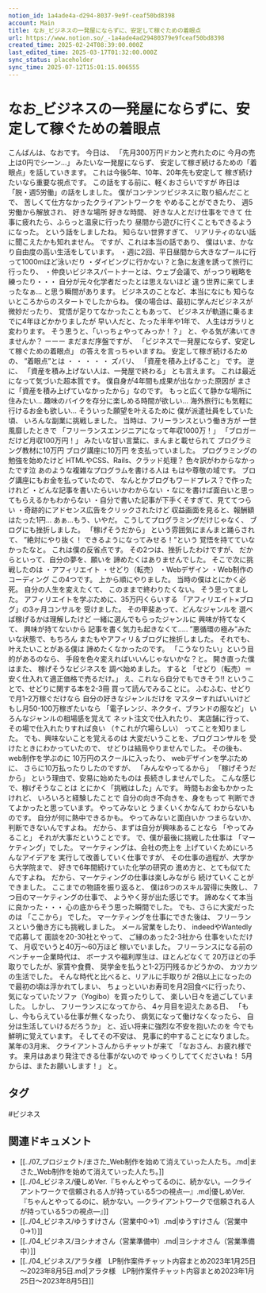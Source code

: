 ```yaml
---
notion_id: 1a4ade4a-d294-8037-9e9f-ceaf50bd8398
account: Main
title: なお_ビジネスの一発屋にならずに、安定して稼ぐための着眼点
url: https://www.notion.so/_-1a4ade4ad29480379e9fceaf50bd8398
created_time: 2025-02-24T08:39:00.000Z
last_edited_time: 2025-03-17T01:32:00.000Z
sync_status: placeholder
sync_time: 2025-07-12T15:01:15.006555
---
```

# なお_ビジネスの一発屋にならずに、安定して稼ぐための着眼点

こんばんは、なおです。
今日は、
「先月300万円ドカンと売れたのに
今月の売上は0円でシーン...」
みたいな一発屋にならず、
安定して稼ぎ続けるための「着眼点」を話していきます。
これは今後5年、10年、20年先も安定して
稼ぎ続けたいなら重要な視点です。
この話をする前に、軽くおさらいですが
昨日は「脱・週5労働」の話をしました。
僕がコンテンツビジネスに取り組んだことで、
苦しくて仕方なかったクライアントワークを
やめることができたり、
週5労働から解放され、
好きな場所
好きな時間、
好きな人とだけ仕事をできて
仕事に疲れたら、ふらっと温泉に行ったり
昼間から遊びに行くこともできるようになった。
という話をしましたね。
知らない世界すぎて、
リアリティのない話に聞こえたかも知れません。
ですが、これは本当の話であり、
僕はいま、かなり自由度の高い生活をしています。
・週に2回、平日昼間から大きなプールに行って1000mほど泳いだり
・ダイビングに行かない？と急に友達を誘って旅行に行ったり、
・仲良いビジネスパートナーとは、ウェブ会議で、がっつり戦略を練ったり・・・
自分が元々化学者だったとは思えないほど
違う世界に来てしまったなぁ...
と思う瞬間があります。
ビジネスのことなど、本当になにも
知らないところからのスタートでしたからね。
僕の場合は、最初に学んだビジネスが微妙だったり、
覚悟が足りてなかったこともあって、
ビジネスが軌道に乗るまでに4年ほどかかりましたが
早い人だと、たった半年や1年で、
人生はガラリと変わります。
そう思うと、「いっちょやってみっか！？」
と、やる気が沸いてきませんか？
ーーー
まだまだ序盤ですが、
「ビジネスで一発屋にならず、安定して稼ぐための着眼点」
の答えを言っちゃいますね。
安定して稼ぎ続けるための、
”着眼点”とは
・
・
・
・
・
ズバリ、
「資産を積み上げること」
です。
逆に、
「資産を積み上げない人は、一発屋で終わる」
とも言えます。
これは最近になって気づいた超本質です。
僕自身が4年間も成果が出なかった原因が
まさに「資産を積み上げていなかったから」なのです。
もっと広くて静かな場所に住みたい...
趣味のバイクを存分に楽しめる時間が欲しい...
海外旅行にも気軽に行けるお金も欲しい...
そういった願望を叶えるために
僕が派遣社員をしていた頃、
いろんな副業に挑戦しました。
当時は、フリーランスという働き方が
一世風靡したときで
「フリーランスエンジニアになって年収1000万！」
「ブロガーだけど月収100万円！」
みたいな甘い言葉に、まんまと載せられて
プログラミング教材に10万円
ブログ講座に10万円
を支払っていました。
プログラミングの勉強を始めたけど
HTMLやCSS、Rails、クラッド処理？
色々訳がわからなかったです泣
あのような複雑なプログラムを書ける人は
もはや尊敬の域です。
ブログ講座にもお金を払っていたので、
なんとかブログもワードプレス？で作ったけれど
・どんな記事を書いたらいいかわからない
・なにを書けば面白いと思ってもらえるかもわからない
・自分で書いた記事が下手くそすぎて、見ててつらい
・奇跡的にアドセンス広告をクリックされたけど
収益画面を見ると、報酬額はたった1円...
あぁ...もう、いやだ。
こうしてプログラミングだけじゃなく、
ブログにも挫折しました。
「稼げそうだから」
という雰囲気にまんまと踊らされて、
”絶対にやり抜く！
できるようになってみせる！”という
覚悟を持てていなかったなと。
これは僕の反省点です。
その2つは、挫折したわけですが、
だからといって、自分の夢を、願いを
諦めたくはありませんでした。
そこで次に挑戦したのは
・アフィリエイト
・せどり（転売）
・Webデザイン
・Web制作のコーディング
この4つです。
上から順にやりました。
当時の僕はとにかく必死。
自分の人生を変えたくて、
このままで終わりたくない。
そう思ってました。
アフィリエイトを学ぶために、35万円くらいする
「アフィリエイト×ブログ」の3ヶ月コンサルを
受けました。
その甲斐あって、どんなジャンルを
選べば稼げるかは理解したけど
一緒に選んでもらったジャンルに
興味が持てなくて、
興味が持てないから
記事を書く気力も起きなくて.....
”悪循環の極み”みたいな状態で、もちろん
またもやアフィリ＆ブログに挫折しました。
それでも、叶えたいことがある僕は
諦めたくなかったのです。
「こうなりたい」という目的があるのなら、
手段を色々変えればいいんじゃないかな？と。
開き直った僕はまた、
稼げそうなビジネスを
調べ始めました。
すると
「せどり（転売）＝安く仕入れて適正価格で売るだけ。」
え、これなら自分でもできそう!!
ということで、せどりに関する本を2-3冊
買って読んでみることに。
ふむふむ、せどりで月1-2万稼ぐだけなら
自分の好きなジャンルだけを
マスターすればいいけど
もし月50-100万稼ぎたいなら
「電子レンジ、ネクタイ、ブランドの服など」
いろんなジャンルの相場感を覚えて
ネット注文で仕入れたり、
実店舗に行って、その場で仕入れたりすれば良い
（↑これが穴場らしい）
ってことを知りました。
でも、興味ないことを覚えるのは
大変だいうことを、ブログコンサルを
受けたときにわかっていたので、
せどりは結局やりませんでした。
その後も、web制作を学ぶのに
10万円のスクールに入ったり、
webデザインを学ぶために、
さらに10万払ったりしたのですが、
「みんなやってるから」
「稼げそうだから」
という理由で、安易に始めたものは
長続きしませんでした。
こんな感じで、稼げそうなことは
とにかく「挑戦はした」んです。
時間もお金もかかったけれど、
いろいろと経験したことで
自分の向き不向きを、身をもって
判断できてよかったと思っています。
やってみないと
うまくいくかなんて
わからないものです。
自分が何に熱中できるかも。
やってみないと面白いか
つまらないか、判断できないんですよね。
だから、まずは自分が興味あることなら
「やってみること」
それが大事だということです。
で、僕が最後に挑戦した仕事は
「マーケティング」でした。
マーケティングは、会社の売上を
上げていくためにいろんなアイデアを
実行して改善していく仕事ですが、
その仕事の過程が、大学から大学院まで、
好きで6年間続けていた化学の研究の
進め方と、とても似てたんですよね。
だから、マーケティングの仕事は楽しみながら
続けていくことができました。
ここまでの物語を振り返ると、
僕は6つのスキル習得に失敗し、
7つ目のマーケティングの仕事で、
ようやく芽が出た感じです。
諦めなくて本当に良かった・・・
心の底からそう思った瞬間でした。
でも、さらに大変だったのは
「ここから」
でした。
マーケティングを仕事にできた後は、
フリーランスという働き方にも挑戦しました。
メール営業をしたり、
indeedやWantedlyで応募して
面談を20-30社とやって、
ご縁のあった2-3社から
仕事をいただけて、
月収でいうと40万～60万ほど
稼いでいました。
フリーランスになる前のベンチャー企業時代は、
ボーナスや福利厚生は、ほとんどなくて
20万ほどの手取りでしたが、家賃や食費、
奨学金を払うと1-2万円残るかどうかの、
カツカツの生活でした。
そんな時代と比べると、リアルに手取りが
2倍以上になったので最初の頃は浮かれてしまい、
ちょっといいお寿司を月2回食べに行ったり、
気になっていたソファ（Yogibo）を買ったりして、
楽しい日々を過ごしていました。
しかし、
フリーランスになってから、
4ヶ月目を迎えたある日、
「もし、今もらえている仕事が無くなったり、
病気になって働けなくなったら、
自分は生活していけるだろうか」
と、近い将来に強烈な不安を抱いたのを
今でも鮮明に覚えています。
そしてその不安は、
見事に的中することになりました。
某年の3月末、
クライアントさんからチャットが来て
「なおさん、お疲れ様です。
来月はあまり発注できる仕事がないので
ゆっくりしててくださいね！
5月からは、またお願いします！」
と。

## タグ

#ビジネス 

## 関連ドキュメント

- [[../07_プロジェクト/まさた_Web制作を始めて消えていった人たち。.md|まさた_Web制作を始めて消えていった人たち。]]
- [[../04_ビジネス/優しめVer.『ちゃんとやってるのに、続かない。—クライアントワークで信頼される人が持っている5つの視点—』.md|優しめVer.『ちゃんとやってるのに、続かない。—クライアントワークで信頼される人が持っている5つの視点—』]]
- [[../04_ビジネス/ゆうすけさん（営業中0→1）.md|ゆうすけさん（営業中0→1）]]
- [[../04_ビジネス/ヨシナオさん（営業準備中）.md|ヨシナオさん（営業準備中）]]
- [[../04_ビジネス/アラタ様　LP制作案件チャット内容まとめ2023年1月25日～2023年8月5日.md|アラタ様　LP制作案件チャット内容まとめ2023年1月25日～2023年8月5日]]
